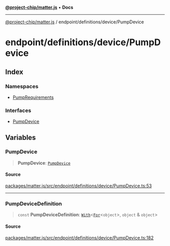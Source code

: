 [**@project-chip/matter.js**](../../../../README.md) • **Docs**

***

[@project-chip/matter.js](../../../../modules.md) / endpoint/definitions/device/PumpDevice

# endpoint/definitions/device/PumpDevice

## Index

### Namespaces

- [PumpRequirements](namespaces/PumpRequirements/README.md)

### Interfaces

- [PumpDevice](interfaces/PumpDevice.md)

## Variables

### PumpDevice

> **PumpDevice**: [`PumpDevice`](interfaces/PumpDevice.md)

#### Source

[packages/matter.js/src/endpoint/definitions/device/PumpDevice.ts:53](https://github.com/project-chip/matter.js/blob/7a8cbb56b87d4ccf34bec5a9a95ab40a1711324f/packages/matter.js/src/endpoint/definitions/device/PumpDevice.ts#L53)

***

### PumpDeviceDefinition

> `const` **PumpDeviceDefinition**: [`With`](../../../../node/export/-internal-/README.md#withbsb)\<[`For`](../../../../behavior/cluster/export/-internal-/namespaces/EndpointType/README.md#fort)\<`object`\>, `object` & `object`\>

#### Source

[packages/matter.js/src/endpoint/definitions/device/PumpDevice.ts:182](https://github.com/project-chip/matter.js/blob/7a8cbb56b87d4ccf34bec5a9a95ab40a1711324f/packages/matter.js/src/endpoint/definitions/device/PumpDevice.ts#L182)
